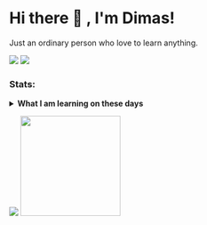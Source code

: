 # Hi there 👋 , I'm Dimas!
Just an ordinary person who love to learn anything. 

<p>
    <img src="https://img.shields.io/badge/Text%20Editor-Visual%20Studio%20Code-blue?&logo=visual%20studio%20code&logoColor=blue" />
    <img src="https://gpvc.arturio.dev/dimasdwi-s" />
</p>

### Stats:
<details>
 <summary><strong>What I am learning on these days</strong></summary>
    - 🌱 I’m currently learning Python, Data Science, and Machine Learning </br>
    - 📫 How to reach me: <a href="mailto:s.dimasdwi@gmail.com">Email me!</a>  </br>
    - 😄 Pronouns: He/Him </br>
</details>
<p>
    <img src="https://github-readme-stats.vercel.app/api?username=dimasdwi-s&hide=contribs,prs&show_icons=true&hide_border=true&title_color=000" />
    <img src="https://github-readme-stats.vercel.app/api/top-langs/?username=dimasdwi-s&layout=compact" height=180 />
</p>
